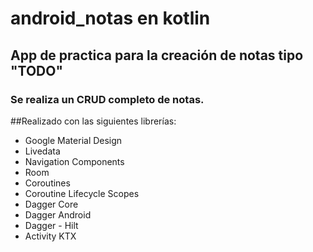 # android_notas en kotlin
## App de practica para la creación de notas tipo "TODO"

### Se realiza un CRUD completo de notas.

##Realizado con las siguientes librerías:

- Google Material Design
- Livedata
- Navigation Components
- Room
- Coroutines
- Coroutine Lifecycle Scopes
- Dagger Core
- Dagger Android
- Dagger - Hilt
- Activity KTX
